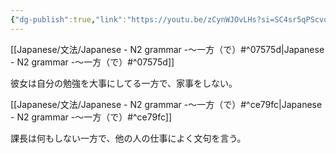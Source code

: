 ```yaml
---
{"dg-publish":true,"link":"https://youtu.be/zCynWJOvLHs?si=SC4sr5qPScvq2j-Y","tags":["Japanese-grammar","N2"],"permalink":"/002 Notes/2.～一方（で）/","dgPassFrontmatter":true}
---
```


[[Japanese/文法/Japanese - N2 grammar -～一方（で）#^07575d\|Japanese - N2 grammar -～一方（で）#^07575d]]

彼女は自分の勉強を大事にしてる一方で、家事をしない。

[[Japanese/文法/Japanese - N2 grammar -～一方（で）#^ce79fc\|Japanese - N2 grammar -～一方（で）#^ce79fc]]

課長は何もしない一方で、他の人の仕事によく文句を言う。
